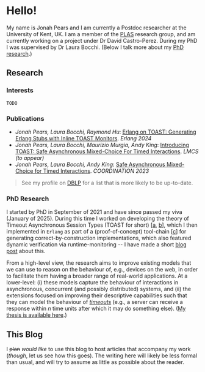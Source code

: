 # Hello!

My name is Jonah Pears and I am currently a Postdoc researcher at the University of Kent, UK.
I am a member of the [PLAS](https://research.kent.ac.uk/programming-languages-systems/) research group, and am currently working on a project under Dr David Castro-Perez.
During my PhD I was supervised by Dr Laura Bocchi. (Below I talk more about my [PhD research](#phd-research).)

## Research

### Interests

`TODO`

### Publications

- *Jonah Pears, Laura Bocchi, Raymond Hu*: [Erlang on TOAST: Generating Erlang Stubs with Inline TOAST Monitors](https://doi.org/10.1145/3677995.3678192). *Erlang 2024*
- *Jonah Pears, Laura Bocchi, Maurizio Murgia, Andy King*: [Introducing TOAST: Safe Asynchronous Mixed-Choice For Timed Interactions](https://doi.org/10.48550/arXiv.2401.11197). *LMCS (to appear)*
- *Jonah Pears, Laura Bocchi, Andy King*: [Safe Asynchronous Mixed-Choice for Timed Interactions](https://doi.org/10.1007/978-3-031-35361-1_12). *COORDINATION 2023*

> See my profile on [DBLP](https://dblp.org/pid/349/6325.html) for a list that is more likely to be up-to-date.

### PhD Research

I started by PhD in September of 2021 and have since passed my viva (January of 2025). During this time I worked on developing the theory of Timeout Asynchronous Session Types (TOAST for short) [[a](https://doi.org/10.1007/978-3-031-35361-1_12), [b](https://doi.org/10.48550/arXiv.2401.11197)], which I then implemented in `Erlang` as part of a (proof-of-concept) tool-chain [[c](https://doi.org/10.1145/3677995.3678192)] for generating correct-by-construction implementations, which also featured dynamic verification via runtime-monitoring -- I have made a short [blog post](https://jonahpears.github.io/2024/07/09/TOASTER.html) about this.

From a high-level view, the research aims to improve existing models that we can use to reason on the behaviour of, e.g., devices on the web, in order to facilitate them having a broader range of real-world applications.
At a lower-level:
(i) these models capture the behaviour of interactions in asynchronous, concurrent (and possibly distributed) systems,
and (ii) the extensions focused on improving their descriptive capabilities such that they can model the behaviour of [*timeouts*](https://en.wikipedia.org/wiki/Timeout_(computing)) (e.g., a server can receive a response within $n$ time units after which it may do something else).
([My thesis is available here](https://kar.kent.ac.uk/109393/1/136PhDThesis.pdf).)

## This Blog

I ~~plan~~ *would like* to use this blog to host articles that accompany my work (*though*, let us see how this goes).
The writing here will likely be less formal than usual, and will try to assume as little as possible about the reader.
